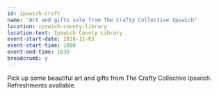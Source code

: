 ```yaml
---
id: ipswich-craft
name: "Art and gifts sale from The Crafty Collective Ipswich"
location: ipswich-county-library
location-text: Ipswich County Library
event-start-date: 2018-11-03
event-start-time: 1000
event-end-time: 1630
breadcrumb: y
---
```


Pick up some beautiful art and gifts from The Crafty Collective Ipswich. Refreshments available.
